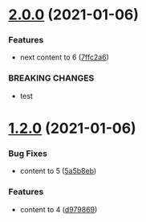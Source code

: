 # [2.0.0](https://github.com/zhbhun/semantic-release-demo/compare/v1.2.0...v2.0.0) (2021-01-06)


### Features

* next content to 6 ([7ffc2a6](https://github.com/zhbhun/semantic-release-demo/commit/7ffc2a64414a8e4ac76c411e1f8fda9de0a4059e))


### BREAKING CHANGES

* test

# [1.2.0](https://github.com/zhbhun/semantic-release-demo/compare/v1.1.0...v1.2.0) (2021-01-06)


### Bug Fixes

* content to 5 ([5a5b8eb](https://github.com/zhbhun/semantic-release-demo/commit/5a5b8eb37d4a2ca8e4106399366c9576ba9bb633))


### Features

* content to 4 ([d979869](https://github.com/zhbhun/semantic-release-demo/commit/d979869b43e02d8003dea0086c8f25b55300d462))
